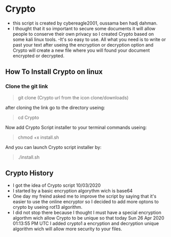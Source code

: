 # Crypto

- this script is created by cybereagle2001, oussama ben hadj dahman.
- I thought that it so important to secure some documents it will allow people to conserve their own privacy so I created Crypto based on some kali linux tools. -It's so easy to use. All what you need is to write or past your text after useing the encryption or decryption option and Crypto will create a new file where you will found your document encrypted or decrypted.  

## How To Install Crypto on linux 

### Clone the git link 

>  git clone (Crypto url from the icon clone/downloads)

after cloning the link go to the directory useing:
                    
> cd Crypto

Now add Crypto Script installer to your terminal commands useing:
>chmod +x install.sh

And you can launch Crypto script installer by:

  >./install.sh
  
## Crypto History
- I got the idea of Crypto script 10/03/2020
- I started by a basic encryption algorythm wich is base64 
- One day my freind asked me to improve the script by saying that it's easier to use the online encryptor so I decided to add more optons to crypto by useing rot13 algorithm.
- I did not stop there because I thought I must have a special encryption algorthm wich allow Crypto to be unique so that today Sun 26 Apr 2020 01:13:55 PM UTC I added crypto1 a encryption and decryption unique algorithm wich will allow more security to your files. 

